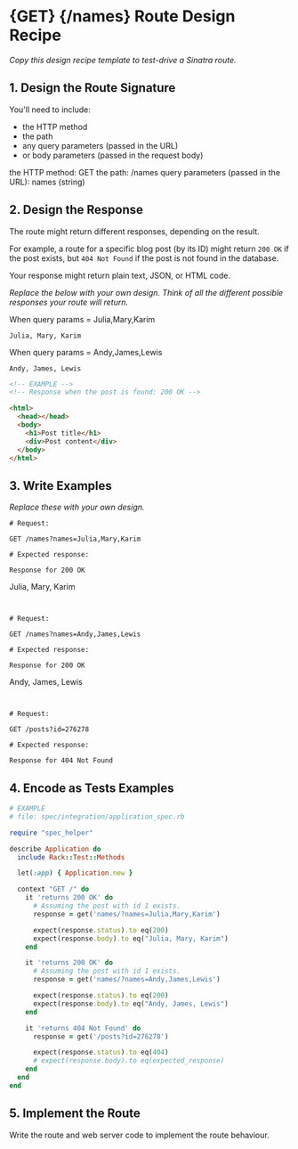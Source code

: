 # {GET} {/names} Route Design Recipe

_Copy this design recipe template to test-drive a Sinatra route._

## 1. Design the Route Signature

You'll need to include:
  * the HTTP method
  * the path
  * any query parameters (passed in the URL)
  * or body parameters (passed in the request body)

the HTTP method: GET
the path: /names
query parameters (passed in the URL): names (string)




## 2. Design the Response

The route might return different responses, depending on the result.

For example, a route for a specific blog post (by its ID) might return `200 OK` if the post exists, but `404 Not Found` if the post is not found in the database.

Your response might return plain text, JSON, or HTML code. 

_Replace the below with your own design. Think of all the different possible responses your route will return._


When query params = Julia,Mary,Karim
```
Julia, Mary, Karim
```

When query params = Andy,James,Lewis
```
Andy, James, Lewis
```




```html
<!-- EXAMPLE -->
<!-- Response when the post is found: 200 OK -->

<html>
  <head></head>
  <body>
    <h1>Post title</h1>
    <div>Post content</div>
  </body>
</html>
```




## 3. Write Examples

_Replace these with your own design._

```
# Request:

GET /names?names=Julia,Mary,Karim

# Expected response:

Response for 200 OK
```
Julia, Mary, Karim
```


# Request:

GET /names?names=Andy,James,Lewis

# Expected response:

Response for 200 OK
```
Andy, James, Lewis
```


# Request:

GET /posts?id=276278

# Expected response:

Response for 404 Not Found
```



## 4. Encode as Tests Examples

```ruby
# EXAMPLE
# file: spec/integration/application_spec.rb

require "spec_helper"

describe Application do
  include Rack::Test::Methods

  let(:app) { Application.new }

  context "GET /" do
    it 'returns 200 OK' do
      # Assuming the post with id 1 exists.
      response = get('names/?names=Julia,Mary,Karim')

      expect(response.status).to eq(200)
      expect(response.body).to eq("Julia, Mary, Karim")
    end

    it 'returns 200 OK' do
      # Assuming the post with id 1 exists.
      response = get('names/?names=Andy,James,Lewis')

      expect(response.status).to eq(200)
      expect(response.body).to eq("Andy, James, Lewis")
    end

    it 'returns 404 Not Found' do
      response = get('/posts?id=276278')

      expect(response.status).to eq(404)
      # expect(response.body).to eq(expected_response)
    end
  end
end
```

## 5. Implement the Route

Write the route and web server code to implement the route behaviour.